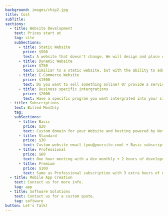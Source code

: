 ```yaml
---
background: images/chip2.jpg
title: Cost
subTitle: 
sections:
  - title: Website Development
    text: Prices start at
    tag: site
    subSections:
      - title: Static Website
        price: $500
        text: A website that doesn't change. We will design and place content specific for you or your business. Tell us what you want and that's it!
      - title: Dynamic Website
        price: $750
        text: Similiar to a static website, but with the ability to add/edit content. Have some recipes to share or want to start a blog? This is the option for you!
      - title: E-Commerce Website
        price: $1500
        text: Do you want to sell something online? Or provide a service through your website? Powered by Stripe, we can make you a powerful point of sales system and beautiful place to sell online.
      - title: Business specific intergrations
        price: $2000
        text: Have a specific program you want intergrated into your site? Looking for something a bit more robust? This is what we are here for. Contact us today.
  - title: Subscriptions
    text: Billed Monthly
    tag:
    subSections:
      - title: Basic
        price: $20
        text: Custom domain for your Website and hosting powered by Netlify
      - title: Standard
        price: $30
        text: Custom website email (you@yoursite.com) + Basic subscription
      - title: Professional
        price: $60
        text: One hour meeting with a dev monthly + 2 hours of development time (small bug fixes/content addition) + Standard subscription
      - title: Premium
        price: $100
        text: Same as Professional subscription with 3 extra hours of development time
  - title: Mobile App Creation
    text: Contact us for more info.
    tag: app
  - title: Software Solutions
    text: Contact us for a custom quote.
    tag: software
button: Let's Talk!
---
```

